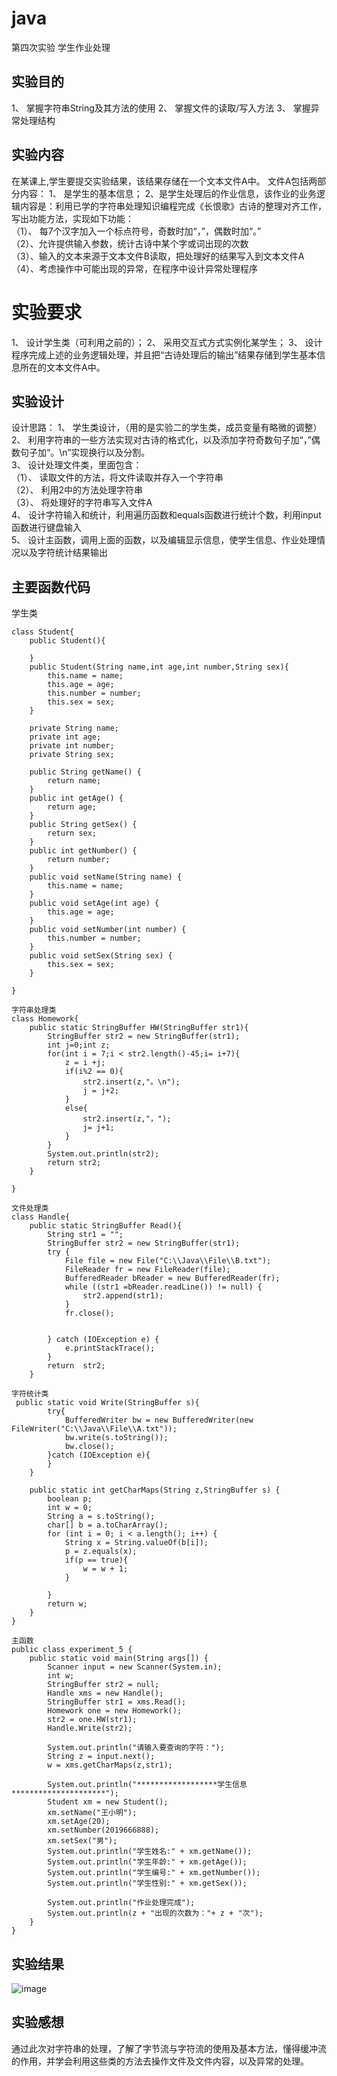 #  java
第四次实验
学生作业处理

##  实验目的
1、 掌握字符串String及其方法的使用
2、 掌握文件的读取/写入方法
3、 掌握异常处理结构

##  实验内容
在某课上,学生要提交实验结果，该结果存储在一个文本文件A中。
文件A包括两部分内容： 
1、 是学生的基本信息； 
2、是学生处理后的作业信息，该作业的业务逻辑内容是：利用已学的字符串处理知识编程完成《长恨歌》古诗的整理对齐工作，写出功能方法，实现如下功能：  
（1）、 每7个汉字加入一个标点符号，奇数时加“，”，偶数时加“。”  
（2）、允许提供输入参数，统计古诗中某个字或词出现的次数  
（3）、输入的文本来源于文本文件B读取，把处理好的结果写入到文本文件A  
（4）、考虑操作中可能出现的异常，在程序中设计异常处理程序  
#  实验要求
1、 设计学生类（可利用之前的）；
2、 采用交互式方式实例化某学生；
3、 设计程序完成上述的业务逻辑处理，并且把“古诗处理后的输出”结果存储到学生基本信息所在的文本文件A中。

##  实验设计
设计思路：
1、 学生类设计，（用的是实验二的学生类，成员变量有略微的调整）  
2、 利用字符串的一些方法实现对古诗的格式化，以及添加字符奇数句子加“，”偶数句子加“。\n”实现换行以及分割。  
3、 设计处理文件类，里面包含：   
 （1）、 读取文件的方法，将文件读取并存入一个字符串  
 （2）、 利用2中的方法处理字符串  
 （3）、 将处理好的字符串写入文件A   
4、 设计字符输入和统计，利用遍历函数和equals函数进行统计个数，利用input函数进行键盘输入  
5、 设计主函数，调用上面的函数，以及编辑显示信息，使学生信息、作业处理情况以及字符统计结果输出  
##  主要函数代码

学生类
```
class Student{
    public Student(){

    }
    public Student(String name,int age,int number,String sex){
        this.name = name;
        this.age = age;
        this.number = number;
        this.sex = sex;
    }

    private String name;
    private int age;
    private int number;
    private String sex;

    public String getName() {
        return name;
    }
    public int getAge() {
        return age;
    }
    public String getSex() {
        return sex;
    }
    public int getNumber() {
        return number;
    }
    public void setName(String name) {
        this.name = name;
    }
    public void setAge(int age) {
        this.age = age;
    }
    public void setNumber(int number) {
        this.number = number;
    }
    public void setSex(String sex) {
        this.sex = sex;
    }

}

字符串处理类
class Homework{
    public static StringBuffer HW(StringBuffer str1){
        StringBuffer str2 = new StringBuffer(str1);
        int j=0;int z;
        for(int i = 7;i < str2.length()-45;i= i+7){
            z = i +j;
            if(i%2 == 0){
                str2.insert(z,"。\n");
                j = j+2;
            }
            else{
                str2.insert(z,"，");
                j= j+1;
            }
        }
        System.out.println(str2);
        return str2;
    }

}

文件处理类
class Handle{
    public static StringBuffer Read(){
        String str1 = "";
        StringBuffer str2 = new StringBuffer(str1);
        try {
            File file = new File("C:\\Java\\File\\B.txt");
            FileReader fr = new FileReader(file);
            BufferedReader bReader = new BufferedReader(fr);
            while ((str1 =bReader.readLine()) != null) {
                str2.append(str1);
            }
            fr.close();


        } catch (IOException e) {
            e.printStackTrace();
        }
        return  str2;
    }

字符统计类
 public static void Write(StringBuffer s){
        try{
            BufferedWriter bw = new BufferedWriter(new FileWriter("C:\\Java\\File\\A.txt"));
            bw.write(s.toString());
            bw.close();
        }catch (IOException e){
        }
    }

    public static int getCharMaps(String z,StringBuffer s) {
        boolean p;
        int w = 0;
        String a = s.toString();
        char[] b = a.toCharArray();
        for (int i = 0; i < a.length(); i++) {
            String x = String.valueOf(b[i]);
            p = z.equals(x);
            if(p == true){
                w = w + 1;
            }

        }
        return w;
    }
}

主函数
public class experiment_5 {
    public static void main(String args[]) {
        Scanner input = new Scanner(System.in);
        int w;
        StringBuffer str2 = null;
        Handle xms = new Handle();
        StringBuffer str1 = xms.Read();
        Homework one = new Homework();
        str2 = one.HW(str1);
        Handle.Write(str2);

        System.out.println("请输入要查询的字符：");
        String z = input.next();
        w = xms.getCharMaps(z,str1);

        System.out.println("******************学生信息*********************");
        Student xm = new Student();
        xm.setName("王小明");
        xm.setAge(20);
        xm.setNumber(2019666888);
        xm.setSex("男");
        System.out.println("学生姓名:" + xm.getName());
        System.out.println("学生年龄:" + xm.getAge());
        System.out.println("学生编号:" + xm.getNumber());
        System.out.println("学生性别:" + xm.getSex());

        System.out.println("作业处理完成");
        System.out.println(z + "出现的次数为："+ z + "次");
    }
}
```

##  实验结果

![image](https://github.com/liangbiii/JAVA5/blob/main/%E5%BE%AE%E4%BF%A1%E5%9B%BE%E7%89%87_20201209221048.png)

##  实验感想

通过此次对字符串的处理，了解了字节流与字符流的使用及基本方法，懂得缓冲流的作用，并学会利用这些类的方法去操作文件及文件内容，以及异常的处理。
